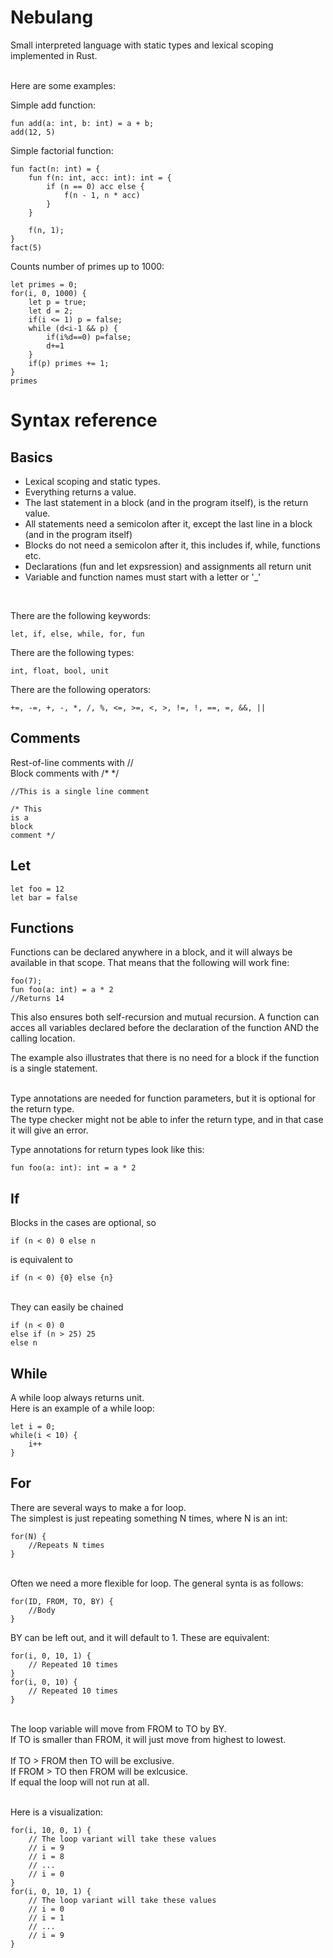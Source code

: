 # Nebulang
Small interpreted language with static types and lexical scoping implemented in Rust.

<br>
Here are some examples:

Simple add function:

    fun add(a: int, b: int) = a + b;
    add(12, 5)

Simple factorial function:

    fun fact(n: int) = {
        fun f(n: int, acc: int): int = {
            if (n == 0) acc else {
                f(n - 1, n * acc)
            }
        }

        f(n, 1);
    }
    fact(5)
    
Counts number of primes up to 1000:

    let primes = 0;
    for(i, 0, 1000) {
        let p = true;
        let d = 2;
        if(i <= 1) p = false;
        while (d<i-1 && p) {
            if(i%d==0) p=false;
            d+=1
        }
        if(p) primes += 1;
    }
    primes
    
# Syntax reference
## Basics
- Lexical scoping and static types.
- Everything returns a value.
- The last statement in a block (and in the program itself), is the return value.
- All statements need a semicolon after it, except the last line in a block (and in the program itself)
- Blocks do not need a semicolon after it, this includes if, while, functions etc.
- Declarations (fun and let expsression) and assignments all return unit
- Variable and function names must start with a letter or '_'

<br>

There are the following keywords:
<br>

    let, if, else, while, for, fun
      
There are the following types:
<br>

    int, float, bool, unit

There are the following operators:
<br>

    +=, -=, +, -, *, /, %, <=, >=, <, >, !=, !, ==, =, &&, ||

## Comments
Rest-of-line comments with // <br>
Block comments with /* */
<br>

    //This is a single line comment

    /* This
    is a
    block 
    comment */
## Let
    let foo = 12
    let bar = false

## Functions
Functions can be declared anywhere in a block, and it will always be available in that scope. That means that the following will work fine:

    foo(7);
    fun foo(a: int) = a * 2
    //Returns 14

This also ensures both self-recursion and mutual recursion. A function can acces all variables declared before the declaration of the function AND the calling location.

The example also illustrates that there is no need for a block if the function is a single statement.

<br>
Type annotations are needed for function parameters, but it is optional for the return type.
<br> The type checker might not be able to infer the return type, and in that case it will give an error.

Type annotations for return types look like this:

    fun foo(a: int): int = a * 2
## If
Blocks in the cases are optional, so

    if (n < 0) 0 else n
    
is equivalent to

    if (n < 0) {0} else {n}

<br>
They can easily be chained

    if (n < 0) 0
    else if (n > 25) 25
    else n
## While
A while loop always returns unit.
<br>
Here is an example of a while loop:

    let i = 0;
    while(i < 10) {
        i++
    }
## For
There are several ways to make a for loop.
<br>
The simplest is just repeating something N times, where N is an int:

    for(N) {
        //Repeats N times
    }
<br>
Often we need a more flexible for loop. The general synta is as follows:

    for(ID, FROM, TO, BY) {
        //Body
    }

BY can be left out, and it will default to 1. These are equivalent:

    for(i, 0, 10, 1) {
        // Repeated 10 times
    }
    for(i, 0, 10) {
        // Repeated 10 times
    }
<br>
The loop variable will move from FROM to TO by BY.<br>
If TO is smaller than FROM, it will just move from highest to lowest.<br><br>
If TO > FROM then TO will be exclusive. <br>
If FROM > TO then FROM will be exlcusice. <br>
If equal the loop will not run at all. <br><br>

Here is a visualization:

    for(i, 10, 0, 1) {
        // The loop variant will take these values
        // i = 9
        // i = 8
        // ...
        // i = 0
    }
    for(i, 0, 10, 1) {
        // The loop variant will take these values
        // i = 0
        // i = 1
        // ...
        // i = 9
    }